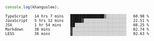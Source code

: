 ```js
console.log(khanguslee);
```

<!--START_SECTION:waka-->
```text
TypeScript   14 hrs 7 mins   ███████████████▒░░░░░░░░░   60.98 % 
JavaScript   5 hrs 12 mins   █████▓░░░░░░░░░░░░░░░░░░░   22.51 % 
JSX          1 hr 54 mins    ██░░░░░░░░░░░░░░░░░░░░░░░   08.25 % 
Markdown     38 mins         ▓░░░░░░░░░░░░░░░░░░░░░░░░   02.74 % 
LESS         36 mins         ▓░░░░░░░░░░░░░░░░░░░░░░░░   02.63 % 
```
<!--END_SECTION:waka-->

<!--
**khanguslee/khanguslee** is a ✨ _special_ ✨ repository because its `README.md` (this file) appears on your GitHub profile.

Here are some ideas to get you started:

- 🔭 I’m currently working on ...
- 🌱 I’m currently learning ...
- 👯 I’m looking to collaborate on ...
- 🤔 I’m looking for help with ...
- 💬 Ask me about ...
- 📫 How to reach me: ...
- 😄 Pronouns: ...
- ⚡ Fun fact: ...
-->
